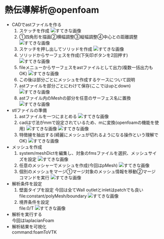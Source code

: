 <style>  
  hr {  
    opacity: 0;  
    break-after: page;  
  }  
</style>  

#  熱伝導解析@openfoam
- CADでastファイルを作る
    1. スケッチを作成
![すてきな画像](cad1.png)
    1. ①四角形を描画②横幅調整③縦幅調整④中心との距離調整
![すてきな画像](cad2.png)
    1. スケッチを押し出してソリッドを作成
![すてきな画像](cad3.png)
    1. ソリッドからサーフェスを作成(下矢印ボタンを2回押す)
![すてきな画像](cad4.png)
    1. fileメニューからサーフェスをastファイルとして出力(複数一括出力もOK)
![すてきな画像](cad5.png)
    1. この後は部分ごとにメッシュを作成するケースについて説明  
    1. astファイルを部分ごとにわけて保存(ここではupとdown)  
![すてきな画像](cad6.png)
    1. astファイル内のMeshの部分を任意のサーフェス名に置換 
![すてきな画像](cad7.png)
- stlファイルの準備
    1. astファイルを一つにまとめる
![すてきな画像](cad8.png)
    1. cadは寸法がmmで設定されているため、mに変換(openfoamの機能を使用)
![すてきな画像](cad9.png)
![すてきな画像](cad10.png)
    1. 特徴線を抽出する(綺麗にメッシュが切れるようになる操作という理解でOK)
![すてきな画像](cad11.png)
- メッシュを作成
    1. system/meshDictを編集し、対象のfmsファイルを選択、メッシュサイズを設定
![すてきな画像](cad12.png)
    1. 任意のメッシャーでメッシュを作成(今回はpMesh)
![すてきな画像](cad13.png)
    1. 個別のメッシュをマージ①マージ対象のメッシュ情報を移動②マージコマンドを実行
![すてきな画像](cad14.png)
- 解析条件を設定
    1. 壁面タイプを設定 今回は全てWall outletとinletはpatchでも良い<br>file:constant/polyMesh/boundary
![すてきな画像](case15.png)
    1. 境界条件を設定<br>file:0/T
![すてきな画像](cad16.png)
- 解析を実行する<br>今回はlaplacianFoam
- 解析結果を可視化<br>command:foamToVTK
 



---


